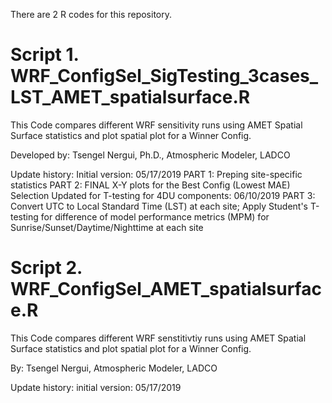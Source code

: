 There are 2 R codes for this repository.

# Script 1. WRF_ConfigSel_SigTesting_3cases_LST_AMET_spatialsurface.R

This Code compares different WRF sensitivity runs using AMET Spatial Surface statistics and 
plot spatial plot for a Winner Config.

Developed by: Tsengel Nergui, Ph.D., Atmospheric Modeler, LADCO

Update history:
Initial version: 05/17/2019
PART 1: Preping site-specific statistics
PART 2: FINAL X-Y plots for the Best Config (Lowest MAE) Selection
Updated for T-testing for 4DU components: 06/10/2019
PART 3: Convert UTC to Local Standard Time (LST) at each site;
         Apply Student's T-testing for difference of model performance metrics (MPM)
         for Sunrise/Sunset/Daytime/Nighttime at each site

# Script 2. WRF_ConfigSel_AMET_spatialsurface.R
This Code compares different WRF senstitivtiy runs using AMET Spatial Surface statistics and 
plot spatial plot for a Winner Config.

By: Tsengel Nergui, Atmospheric Modeler, LADCO

Update history:
initial version: 05/17/2019

